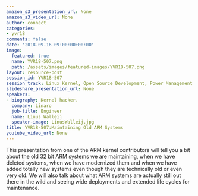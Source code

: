 ```yaml
---
amazon_s3_presentation_url: None
amazon_s3_video_url: None
author: connect
categories:
- yvr18
comments: false
date: '2018-09-16 09:00:00+00:00'
image:
  featured: true
  name: YVR18-507.png
  path: /assets/images/featured-images/YVR18-507.png
layout: resource-post
session_id: YVR18-507
session_track: Linux Kernel, Open Source Development, Power Management
slideshare_presentation_url: None
speakers:
- biography: Kernel hacker.
  company: Linaro
  job-title: Engineer
  name: Linus Walleij
  speaker-image: LinusWalleij.jpg
title: YVR18-507:Maintaining Old ARM Systems
youtube_video_url: None
---
```


This presentation from one of the ARM kernel contributors will tell you a bit about the old 32 bit ARM systems we are maintaining, when we have deleted systems, when we have modernized them and when we have added totally new systems even though they are technically old or even very old. We will also talk about what ARM systems are actually still out there in the wild and seeing wide deployments and extended life cycles for maintenance.